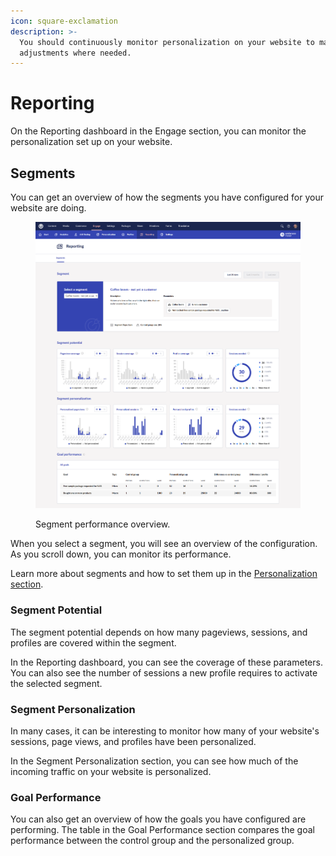 ```yaml
---
icon: square-exclamation
description: >-
  You should continuously monitor personalization on your website to make
  adjustments where needed.
---
```


# Reporting

On the Reporting dashboard in the Engage section, you can monitor the personalization set up on your website.&#x20;

## Segments

You can get an overview of how the segments you have configured for your website are doing.

<figure><img src="../.gitbook/assets/engage-reporting-documentation.png" alt=""><figcaption><p>Segment performance overview.</p></figcaption></figure>

When you select a segment, you will see an overview of the configuration. As you scroll down, you can monitor its performance.

Learn more about segments and how to set them up in the [Personalization section](personalization/creating-a-segment.md).

### Segment Potential

The segment potential depends on how many pageviews, sessions, and profiles are covered within the segment.

In the Reporting dashboard, you can see the coverage of these parameters. You can also see the number of sessions a new profile requires to activate the selected segment.

### Segment Personalization

In many cases, it can be interesting to monitor how many of your website's sessions, page views, and profiles have been personalized.

In the Segment Personalization section, you can see how much of the incoming traffic on your website is personalized.

### Goal Performance

You can also get an overview of how the goals you have configured are performing. The table in the Goal Performance section compares the goal performance between the control group and the personalized group.
